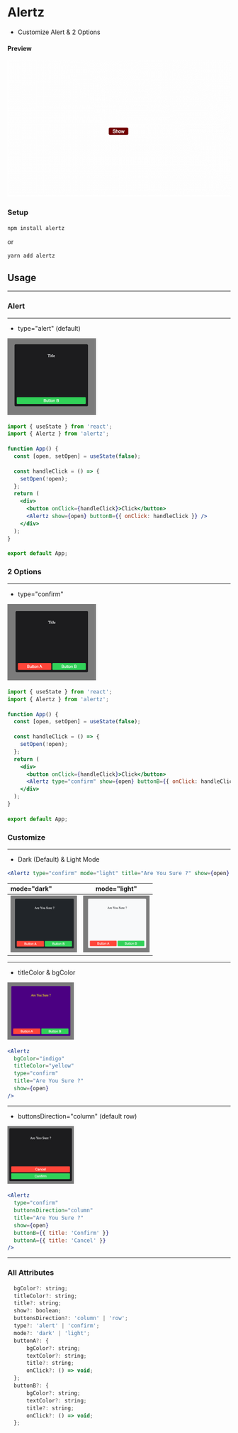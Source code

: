# Alertz

- Customize Alert & 2 Options

#### Preview

![](./asset/screen.gif)

### Setup

```sh
npm install alertz
```

or

```sh
yarn add alertz
```

## Usage

<hr>

### Alert

<hr>

- type="alert" (default)

<img src="./asset/s1.png" width="200" />

```jsx
import { useState } from 'react';
import { Alertz } from 'alertz';

function App() {
  const [open, setOpen] = useState(false);

  const handleClick = () => {
    setOpen(!open);
  };
  return (
    <div>
      <button onClick={handleClick}>Click</button>
      <Alertz show={open} buttonB={{ onClick: handleClick }} />
    </div>
  );
}

export default App;
```

### 2 Options

<hr>

- type="confirm"

<img src="./asset/s2.png" width="200" />

```jsx
import { useState } from 'react';
import { Alertz } from 'alertz';

function App() {
  const [open, setOpen] = useState(false);

  const handleClick = () => {
    setOpen(!open);
  };
  return (
    <div>
      <button onClick={handleClick}>Click</button>
      <Alertz type="confirm" show={open} buttonB={{ onClick: handleClick }} />
    </div>
  );
}

export default App;
```

### Customize

<hr>

- Dark (Default) & Light Mode

```jsx
<Alertz type="confirm" mode="light" title="Are You Sure ?" show={open} />
```

| mode="dark"                                 |                 mode="light"                 |
| :------------------------------------------ | :------------------------------------------: |
| <img src="./asset/dark.png" width= "150" /> | <img src="./asset/light.png" width= "150" /> |

<hr>

- titleColor & bgColor

<img src="./asset/text-bg.png"  width="150"/>

```jsx
<Alertz
  bgColor="indigo"
  titleColor="yellow"
  type="confirm"
  title="Are You Sure ?"
  show={open}
/>
```

<hr>

- buttonsDirection="column" (default row)

<img src="./asset/direction.png"  width="150"/>

```jsx
<Alertz
  type="confirm"
  buttonsDirection="column"
  title="Are You Sure ?"
  show={open}
  buttonB={{ title: 'Confirm' }}
  buttonA={{ title: 'Cancel' }}
/>
```

<hr>

### All Attributes

```jsx
  bgColor?: string;
  titleColor?: string;
  title?: string;
  show?: boolean;
  buttonsDirection?: 'column' | 'row';
  type?: 'alert' | 'confirm';
  mode?: 'dark' | 'light';
  buttonA?: {
      bgColor?: string;
      textColor?: string;
      title?: string;
      onClick?: () => void;
  };
  buttonB?: {
      bgColor?: string;
      textColor?: string;
      title?: string;
      onClick?: () => void;
  };
```
